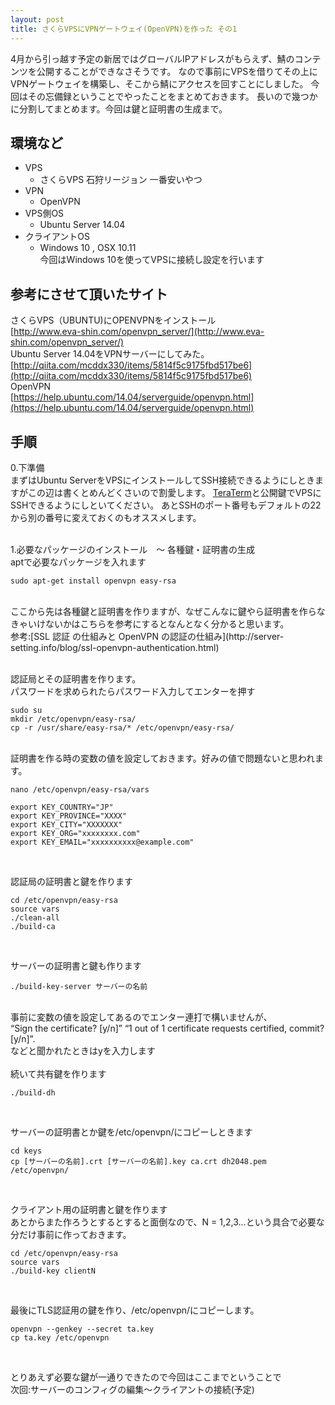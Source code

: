 ```yaml
---
layout: post
title: さくらVPSにVPNゲートウェイ(OpenVPN)を作った その1
---
```

4月から引っ越す予定の新居ではグローバルIPアドレスがもらえず、鯖のコンテンツを公開することができなさそうです。
なので事前にVPSを借りてその上にVPNゲートウェイを構築し、そこから鯖にアクセスを回すことにしました。
今回はその忘備録ということでやったことをまとめておきます。
長いので幾つかに分割してまとめます。今回は鍵と証明書の生成まで。

## 環境など


+ VPS
  - さくらVPS 石狩リージョン 一番安いやつ
+ VPN
  - OpenVPN
+ VPS側OS
  - Ubuntu Server 14.04
+ クライアントOS
  - Windows 10 , OSX 10.11<br>
     今回はWindows 10を使ってVPSに接続し設定を行います


## 参考にさせて頂いたサイト
さくらVPS（UBUNTU)にOPENVPNをインストール<br> [http://www.eva-shin.com/openvpn_server/](http://www.eva-shin.com/openvpn_server/)<br>
Ubuntu Server 14.04をVPNサーバーにしてみた。<br> [http://qiita.com/mcddx330/items/5814f5c9175fbd517be6](http://qiita.com/mcddx330/items/5814f5c9175fbd517be6)<br>
OpenVPN <br>[https://help.ubuntu.com/14.04/serverguide/openvpn.html](https://help.ubuntu.com/14.04/serverguide/openvpn.html)

##  手順

0.下準備<br>
まずはUbuntu ServerをVPSにインストールしてSSH接続できるようにしときますがこの辺は書くとめんどくさいので割愛します。
[TeraTerm](https://osdn.jp/projects/ttssh2/)と公開鍵でVPSにSSHできるようにしといてください。
あとSSHのポート番号もデフォルトの22から別の番号に変えておくのもオススメします。<br><br>


1.必要なパッケージのインストール　〜 各種鍵・証明書の生成 <br>
aptで必要なパッケージを入れます<br>


``` linux
sudo apt-get install openvpn easy-rsa
```


<br>
ここから先は各種鍵と証明書を作りますが、なぜこんなに鍵やら証明書を作らなきゃいけないかはこちらを参考にするとなんとなく分かると思います。<br>
参考:[SSL 認証 の仕組みと OpenVPN の認証の仕組み](http://server-setting.info/blog/ssl-openvpn-authentication.html)<br><br>


認証局とその証明書を作ります。<br>パスワードを求められたらパスワード入力してエンターを押す<br>


``` linux
sudo su
mkdir /etc/openvpn/easy-rsa/
cp -r /usr/share/easy-rsa/* /etc/openvpn/easy-rsa/
``` 


<br>
証明書を作る時の変数の値を設定しておきます。好みの値で問題ないと思われます。 <br>


``` linux
nano /etc/openvpn/easy-rsa/vars
```


``` linux
export KEY_COUNTRY="JP"
export KEY_PROVINCE="XXXX"
export KEY_CITY="XXXXXXX"
export KEY_ORG="xxxxxxxx.com"
export KEY_EMAIL="xxxxxxxxxx@example.com"
```

<br>

認証局の証明書と鍵を作ります<br>

``` linux
cd /etc/openvpn/easy-rsa
source vars
./clean-all
./build-ca
```

<br>

サーバーの証明書と鍵も作ります<br>


``` linux
./build-key-server サーバーの名前
```

<br>
事前に変数の値を設定してあるのでエンター連打で構いませんが、<br>
“Sign the certificate? [y/n]” “1 out of 1 certificate requests certified, commit? [y/n]”.<br> 
などと聞かれたときはyを入力します
<br><br>
続いて共有鍵を作ります<br>


``` linux
./build-dh
```

<br>

サーバーの証明書とか鍵を/etc/openvpn/にコピーしときます


``` linux
cd keys
cp [サーバーの名前].crt [サーバーの名前].key ca.crt dh2048.pem /etc/openvpn/
```

<br>

クライアント用の証明書と鍵を作ります<br>
あとからまた作ろうとするとすると面倒なので、N = 1,2,3...という具合で必要な分だけ事前に作っておきます。

``` linux
cd /etc/openvpn/easy-rsa
source vars
./build-key clientN
```


<br>

最後にTLS認証用の鍵を作り、/etc/openvpn/にコピーします。


``` linux
openvpn --genkey --secret ta.key
cp ta.key /etc/openvpn
```


<br>

とりあえず必要な鍵が一通りできたので今回はここまでということで<br>
次回:サーバーのコンフィグの編集〜クライアントの接続(予定)
